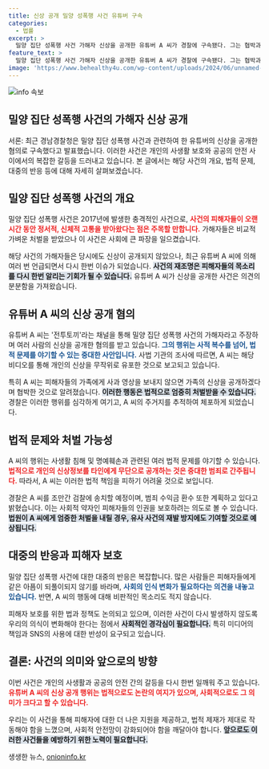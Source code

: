 ```yaml
---
title: 신상 공개 밀양 성폭행 사건 유튜버 구속
categories:
  - 법률
excerpt: >
  밀양 집단 성폭행 사건 가해자 신상을 공개한 유튜버 A 씨가 경찰에 구속됐다. 그는 협박과 강요 혐의로도 조사받고 있으며, 범죄 수익금 환수도 예고됐다. 이 사건의 전말과 A 씨의 신상 공개, 경찰의 대응은 무엇인지 궁금하다면 클릭하세요!
feature_text: >
  밀양 집단 성폭행 사건 가해자 신상을 공개한 유튜버 A 씨가 경찰에 구속됐다. 그는 협박과 강요 혐의로도 조사받고 있으며, 범죄 수익금 환수도 예고됐다. 이 사건의 전말과 A 씨의 신상 공개, 경찰의 대응은 무엇인지 궁금하다면 클릭하세요!
image: 'https://www.behealthy4u.com/wp-content/uploads/2024/06/unnamed-file.png'
---
```


<p><img src="https://www.behealthy4u.com/wp-content/uploads/2024/06/unnamed-file.png" alt="info 속보" /></p>

<h2 data-ke-size="size26">밀양 집단 성폭행 사건의 가해자 신상 공개</h2>

<p data-ke-size="size16"></p>

<p>서론: 최근 경남경찰청은 밀양 집단 성폭행 사건과 관련하여 한 유튜버의 신상을 공개한 혐의로 구속했다고 발표했습니다. 이러한 사건은 개인의 사생활 보호와 공공의 안전 사이에서의 복잡한 갈등을 드러내고 있습니다. 본 글에서는 해당 사건의 개요, 법적 문제, 대중의 반응 등에 대해 자세히 살펴보겠습니다.</p>

<h2>밀양 집단 성폭행 사건의 개요</h2>

<p>밀양 집단 성폭행 사건은 2017년에 발생한 충격적인 사건으로, <b><span style="color: #ee2323;">사건의 피해자들이 오랜 시간 동안 정서적, 신체적 고통을 받아왔다는 점은 주목할 만합니다.</span></b> 가해자들은 비교적 가벼운 처벌을 받았으나 이 사건은 사회에 큰 파장을 일으켰습니다. </p>

<p>해당 사건의 가해자들은 당시에도 신상이 공개되지 않았으나, 최근 유튜버 A 씨에 의해 여러 번 언급되면서 다시 한번 이슈가 되었습니다. <b><span style="background-color: #21538527;">사건의 재조명은 피해자들의 목소리를 다시 한번 알리는 기회가 될 수 있습니다.</span></b> 유튜버 A 씨가 신상을 공개한 사건은 의견의 분분함을 가져왔습니다.</p>

<h2>유튜버 A 씨의 신상 공개 혐의</h2>

<p>유튜버 A 씨는 '전투토끼'라는 채널을 통해 밀양 집단 성폭행 사건의 가해자라고 주장하며 여러 사람의 신상을 공개한 혐의를 받고 있습니다. <b><span style="color: #1a5490;">그의 행위는 사적 복수를 넘어, 법적 문제를 야기할 수 있는 중대한 사안입니다.</span></b> 사법 기관의 조사에 따르면, A 씨는 해당 비디오를 통해 개인의 신상을 무작위로 유포한 것으로 보고되고 있습니다. </p>

<p>특히 A 씨는 피해자들의 가족에게 사과 영상을 보내지 않으면 가족의 신상을 공개하겠다며 협박한 것으로 알려졌습니다. <b><span style="background-color: #21538527;">이러한 행동은 법적으로 엄중히 처벌받을 수 있습니다.</span></b> 경찰은 이러한 행위를 심각하게 여기고, A 씨의 주거지를 추적하여 체포하게 되었습니다.</p>

<h2>법적 문제와 처벌 가능성</h2>

<p>A 씨의 행위는 사생활 침해 및 명예훼손과 관련된 여러 법적 문제를 야기할 수 있습니다. <b><span style="color: #ee2323;">법적으로 개인의 신상정보를 타인에게 무단으로 공개하는 것은 중대한 범죄로 간주됩니다.</span></b> 따라서, A 씨는 이러한 법적 책임을 피하기 어려울 것으로 보입니다.</p>

<p>경찰은 A 씨를 조만간 검찰에 송치할 예정이며, 범죄 수익금 환수 또한 계획하고 있다고 밝혔습니다. 이는 사회적 약자인 피해자들의 인권을 보호하려는 의도로 볼 수 있습니다. <b><span style="background-color: #21538527;">법원이 A 씨에게 엄중한 처벌을 내릴 경우, 유사 사건의 재발 방지에도 기여할 것으로 예상됩니다.</span></b></p>

<h2>대중의 반응과 피해자 보호</h2>

<p>밀양 집단 성폭행 사건에 대한 대중의 반응은 복잡합니다. 많은 사람들은 피해자들에게 같은 아픔이 되풀이되지 않기를 바라며, <b><span style="color: #1a5490;">사회의 인식 변화가 필요하다는 의견을 내놓고 있습니다.</span></b> 반면, A 씨의 행동에 대해 비판적인 목소리도 적지 않습니다.</p>

<p>피해자 보호를 위한 법과 정책도 논의되고 있으며, 이러한 사건이 다시 발생하지 않도록 우리의 의식이 변화해야 한다는 점에서 <b><span style="background-color: #21538527;">사회적인 경각심이 필요합니다.</span></b> 특히 미디어의 책임과 SNS의 사용에 대한 반성이 요구되고 있습니다.</p>

<h2>결론: 사건의 의미와 앞으로의 방향</h2>

<p>이번 사건은 개인의 사생활과 공공의 안전 간의 갈등을 다시 한번 일깨워 주고 있습니다. <b><span style="color: #ee2323;">유튜버 A 씨의 신상 공개 행위는 법적으로도 논란의 여지가 있으며, 사회적으로도 그 의미가 크다고 할 수 있습니다.</span></b> </p>

<p>우리는 이 사건을 통해 피해자에 대한 더 나은 지원을 제공하고, 법적 제재가 제대로 작동해야 함을 느꼈으며, 사회적 안전망이 강화되어야 함을 깨달아야 합니다. <b><span style="background-color: #21538527;">앞으로도 이러한 사건들을 예방하기 위한 노력이 필요합니다.</span></b></p>

<p data-ke-size="size16"></p>
생생한 뉴스, <a href="https://onioninfo.kr" rel="dofollow">onioninfo.kr</a>


